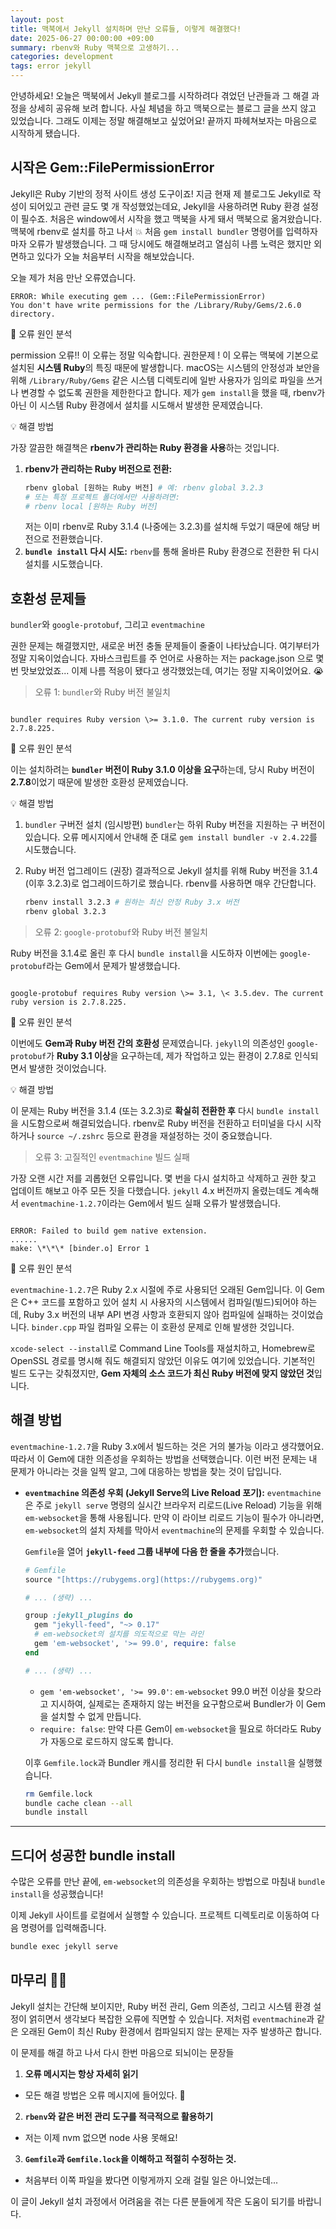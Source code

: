 ```yaml
---
layout: post
title: 맥북에서 Jekyll 설치하며 만난 오류들, 이렇게 해결했다!
date: 2025-06-27 00:00:00 +09:00
summary: rbenv와 Ruby 맥북으로 고생하기...
categories: development
tags: error jekyll
---
```



안녕하세요! 오늘은 맥북에서 Jekyll 블로그를 시작하려다 겪었던 난관들과 그 해결 과정을 상세히 공유해 보려 합니다. 사실 체념을 하고 맥북으로는 블로그 글을 쓰지 않고 있었습니다. 그래도 이제는 정말 해결해보고 싶었어요! 끝까지 파헤쳐보자는 마음으로 시작하게 됐습니다.

## 시작은 **Gem::FilePermissionError**

Jekyll은 Ruby 기반의 정적 사이트 생성 도구이죠! 지금 현재 제 블로그도 Jekyll로 작성이 되어있고 관련 글도 몇 개 작성했었는데요, Jekyll을 사용하려면 Ruby 환경 설정이 필수죠. 처음은 window에서 시작을 했고 맥북을 사게 돼서 맥북으로 옮겨왔습니다. 맥북에 rbenv로 설치를 하고 나서 💥 처음 `gem install bundler` 명령어를 입력하자마자 오류가 발생했습니다. 그 때 당시에도 해결해보려고 열심히 나름 노력은 했지만 외면하고 있다가 오늘 처음부터 시작을 해보았습니다.

오늘 제가 처음 만난 오류였습니다.

```
ERROR: While executing gem ... (Gem::FilePermissionError)
You don't have write permissions for the /Library/Ruby/Gems/2.6.0 directory.
```


📌 오류 원인 분석


permission 오류!! 이 오류는 정말 익숙합니다. 권한문제 !
이 오류는 맥북에 기본으로 설치된 **시스템 Ruby**의 특징 때문에 발생합니다. macOS는 시스템의 안정성과 보안을 위해 `/Library/Ruby/Gems` 같은 시스템 디렉토리에 일반 사용자가 임의로 파일을 쓰거나 변경할 수 없도록 권한을 제한한다고 합니다. 제가 `gem install`을 했을 때, rbenv가 아닌 이 시스템 Ruby 환경에서 설치를 시도해서 발생한 문제였습니다.

💡 해결 방법

가장 깔끔한 해결책은 **rbenv가 관리하는 Ruby 환경을 사용**하는 것입니다.

1.  **rbenv가 관리하는 Ruby 버전으로 전환:**
    ```bash
    rbenv global [원하는 Ruby 버전] # 예: rbenv global 3.2.3
    # 또는 특정 프로젝트 폴더에서만 사용하려면:
    # rbenv local [원하는 Ruby 버전]
    ```
    저는 이미 rbenv로 Ruby 3.1.4 (나중에는 3.2.3)를 설치해 두었기 때문에 해당 버전으로 전환했습니다.
2.  **`bundle install` 다시 시도:**
    `rbenv`를 통해 올바른 Ruby 환경으로 전환한 뒤 다시 설치를 시도했습니다.


## 호환성 문제들

`bundler`와 `google-protobuf`, 그리고 `eventmachine`

권한 문제는 해결했지만, 새로운 버전 충돌 문제들이 줄줄이 나타났습니다. 여기부터가 정말 지옥이었습니다. 자바스크립트를 주 언어로 사용하는 저는 package.json 으로 몇번 맛보았었죠... 이제 나름 적응이 됐다고 생각했었는데, 여기는 정말 지옥이었어요. 😭

> 오류 1: `bundler`와 Ruby 버전 불일치

```

bundler requires Ruby version \>= 3.1.0. The current ruby version is 2.7.8.225.

```



📌 오류 원인 분석

이는 설치하려는 **`bundler` 버전이 Ruby 3.1.0 이상을 요구**하는데, 당시 Ruby 버전이 **2.7.8**이었기 때문에 발생한 호환성 문제였습니다.



💡 해결 방법

1. `bundler` 구버전 설치 (임시방편)
    `bundler`는 하위 Ruby 버전을 지원하는 구 버전이 있습니다. 오류 메시지에서 안내해 준 대로 `gem install bundler -v 2.4.22`를 시도했습니다.
2. Ruby 버전 업그레이드 (권장)
    결과적으로 Jekyll 설치를 위해 Ruby 버전을 3.1.4 (이후 3.2.3)로 업그레이드하기로 했습니다. rbenv를 사용하면 매우 간단합니다.
    
    ```bash
    rbenv install 3.2.3 # 원하는 최신 안정 Ruby 3.x 버전
    rbenv global 3.2.3
    ```

> 오류 2: `google-protobuf`와 Ruby 버전 불일치

Ruby 버전을 3.1.4로 올린 후 다시 `bundle install`을 시도하자 이번에는 `google-protobuf`라는 Gem에서 문제가 발생했습니다.

```

google-protobuf requires Ruby version \>= 3.1, \< 3.5.dev. The current ruby version is 2.7.8.225.

```



📌 오류 원인 분석

이번에도 **Gem과 Ruby 버전 간의 호환성** 문제였습니다. `jekyll`의 의존성인 `google-protobuf`가 **Ruby 3.1 이상**을 요구하는데, 제가 작업하고 있는 환경이 2.7.8로 인식되면서 발생한 것이었습니다.



💡 해결 방법

이 문제는 Ruby 버전을 3.1.4 (또는 3.2.3)로 **확실히 전환한 후** 다시 `bundle install`을 시도함으로써 해결되었습니다. rbenv로 Ruby 버전을 전환하고 터미널을 다시 시작하거나 `source ~/.zshrc` 등으로 환경을 재설정하는 것이 중요했습니다.

> 오류 3: 고질적인 `eventmachine` 빌드 실패

가장 오랜 시간 저를 괴롭혔던 오류입니다. 몇 번을 다시 설치하고 삭제하고 권한 찾고 업데이트 해보고 아주 모든 짓을 다했습니다. `jekyll` 4.x 버전까지 올렸는데도 계속해서 `eventmachine-1.2.7`이라는 Gem에서 빌드 실패 오류가 발생했습니다.

```

ERROR: Failed to build gem native extension.
......
make: \*\*\* [binder.o] Error 1

````


📌 오류 원인 분석

`eventmachine-1.2.7`은 Ruby 2.x 시절에 주로 사용되던 오래된 Gem입니다. 이 Gem은 C++ 코드를 포함하고 있어 설치 시 사용자의 시스템에서 컴파일(빌드)되어야 하는데, Ruby 3.x 버전의 내부 API 변경 사항과 호환되지 않아 컴파일에 실패하는 것이었습니다. `binder.cpp` 파일 컴파일 오류는 이 호환성 문제로 인해 발생한 것입니다.

`xcode-select --install`로 Command Line Tools를 재설치하고, Homebrew로 OpenSSL 경로를 명시해 줘도 해결되지 않았던 이유도 여기에 있었습니다. 기본적인 빌드 도구는 갖춰졌지만, **Gem 자체의 소스 코드가 최신 Ruby 버전에 맞지 않았던 것**입니다.


## 해결 방법

`eventmachine-1.2.7`을 Ruby 3.x에서 빌드하는 것은 거의 불가능 이라고 생각했어요. 따라서 이 Gem에 대한 의존성을 우회하는 방법을 선택했습니다. 이런 버전 문제는 내 문제가 아니라는 것을 일찍 알고, 그에 대응하는 방법을 찾는 것이 답입니다.

* **`eventmachine` 의존성 우회 (Jekyll Serve의 Live Reload 포기):**
    `eventmachine`은 주로 `jekyll serve` 명령의 실시간 브라우저 리로드(Live Reload) 기능을 위해 `em-websocket`을 통해 사용됩니다. 만약 이 라이브 리로드 기능이 필수가 아니라면, `em-websocket`의 설치 자체를 막아서 `eventmachine`의 문제를 우회할 수 있습니다.

    `Gemfile`을 열어 **`jekyll-feed` 그룹 내부에 다음 한 줄을 추가**했습니다.

    ```ruby
    # Gemfile
    source "[https://rubygems.org](https://rubygems.org)"

    # ... (생략) ...

    group :jekyll_plugins do
      gem "jekyll-feed", "~> 0.17"
      # em-websocket의 설치를 의도적으로 막는 라인
      gem 'em-websocket', '>= 99.0', require: false
    end

    # ... (생략) ...
    ```

    * `gem 'em-websocket', '>= 99.0'`: `em-websocket` 99.0 버전 이상을 찾으라고 지시하여, 실제로는 존재하지 않는 버전을 요구함으로써 Bundler가 이 Gem을 설치할 수 없게 만듭니다.
    * `require: false`: 만약 다른 Gem이 `em-websocket`을 필요로 하더라도 Ruby가 자동으로 로드하지 않도록 합니다.

    이후 `Gemfile.lock`과 Bundler 캐시를 정리한 뒤 다시 `bundle install`을 실행했습니다.

    ```bash
    rm Gemfile.lock
    bundle cache clean --all
    bundle install
    ```

---

## 드디어 성공한 **bundle install**

수많은 오류를 만난 끝에, `em-websocket`의 의존성을 우회하는 방법으로 마침내 `bundle install`을 성공했습니다!

이제 Jekyll 사이트를 로컬에서 실행할 수 있습니다. 프로젝트 디렉토리로 이동하여 다음 명령어를 입력해줍니다.

```bash
bundle exec jekyll serve
````


## 마무리 🥺🎊

Jekyll 설치는 간단해 보이지만, Ruby 버전 관리, Gem 의존성, 그리고 시스템 환경 설정이 얽히면서 생각보다 복잡한 오류에 직면할 수 있습니다. 저처럼 `eventmachine`과 같은 오래된 Gem이 최신 Ruby 환경에서 컴파일되지 않는 문제는 자주 발생하곤 합니다.

이 문제를 해결 하고 나서 다시 한번 마음으로 되뇌이는 문장들

1.  **오류 메시지는 항상 자세히 읽기**
 - 모든 해결 방법은 오류 메시지에 들어있다. 👀
2.  **`rbenv`와 같은 버전 관리 도구를 적극적으로 활용하기**
 - 저는 이제 nvm  없으면 node 사용 못해요!
3.  **`Gemfile`과 `Gemfile.lock`을 이해하고 적절히 수정하는 것.**
 - 처음부터 이쪽 파일을 봤다면 이렇게까지 오래 걸릴 일은 아니었는데...


이 글이 Jekyll 설치 과정에서 어려움을 겪는 다른 분들에게 작은 도움이 되기를 바랍니다. 
